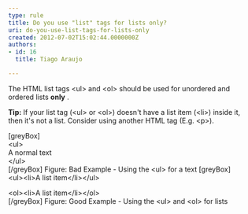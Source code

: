 ```yaml
---
type: rule
title: Do you use "list" tags for lists only?
uri: do-you-use-list-tags-for-lists-only
created: 2012-07-02T15:02:44.0000000Z
authors:
- id: 16
  title: Tiago Araujo

---
```


The HTML list tags &lt;ul&gt; and &lt;ol&gt; should be used for unordered and ordered lists  **only** .
 
**Tip:** If your list tag (&lt;ul&gt; or &lt;ol&gt;) doesn't have a list item (&lt;li&gt;) inside it, then it's not a list. Consider using another HTML tag (E.g. &lt;p&gt;).

[greyBox]
 <br>&lt;ul&gt;<br>A normal text<br>&lt;/ul&gt;<br> 
[/greyBox]
Figure: Bad Example - Using the &lt;ul&gt; for a text
[greyBox]
 <br>
&lt;ul&gt;&lt;li&gt;A list item&lt;/li&gt;&lt;/ul&gt;

&lt;ol&gt;&lt;li&gt;A list item&lt;/li&gt;&lt;/ol&gt;
<br> 
[/greyBox]
Figure: Good Example - Using the &lt;ul&gt; and &lt;ol&gt; for lists
